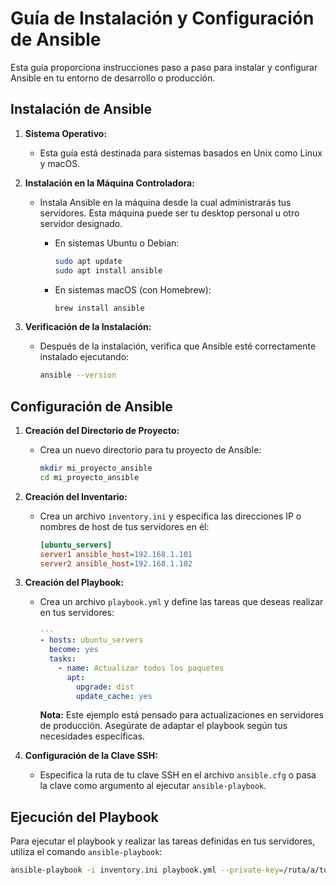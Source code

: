 # Guía de Instalación y Configuración de Ansible

Esta guía proporciona instrucciones paso a paso para instalar y configurar Ansible en tu entorno de desarrollo o producción.

## Instalación de Ansible

1. **Sistema Operativo:**
   - Esta guía está destinada para sistemas basados en Unix como Linux y macOS.

2. **Instalación en la Máquina Controladora:**
   - Instala Ansible en la máquina desde la cual administrarás tus servidores. Esta máquina puede ser tu desktop personal u otro servidor designado.
     - En sistemas Ubuntu o Debian:
       ```bash
       sudo apt update
       sudo apt install ansible
       ```

     - En sistemas macOS (con Homebrew):
       ```bash
       brew install ansible
       ```

3. **Verificación de la Instalación:**
   - Después de la instalación, verifica que Ansible esté correctamente instalado ejecutando:
     ```bash
     ansible --version
     ```

## Configuración de Ansible

1. **Creación del Directorio de Proyecto:**
   - Crea un nuevo directorio para tu proyecto de Ansible:
     ```bash
     mkdir mi_proyecto_ansible
     cd mi_proyecto_ansible
     ```

2. **Creación del Inventario:**
   - Crea un archivo `inventory.ini` y especifica las direcciones IP o nombres de host de tus servidores en él:
     ```ini
     [ubuntu_servers]
     server1 ansible_host=192.168.1.101
     server2 ansible_host=192.168.1.102
     ```

3. **Creación del Playbook:**
   - Crea un archivo `playbook.yml` y define las tareas que deseas realizar en tus servidores:
     ```yaml
     ---
     - hosts: ubuntu_servers
       become: yes
       tasks:
         - name: Actualizar todos los paquetes
           apt:
             upgrade: dist
             update_cache: yes
     ```

     **Nota:** Este ejemplo está pensado para actualizaciones en servidores de producción. Asegúrate de adaptar el playbook según tus necesidades específicas.

4. **Configuración de la Clave SSH:**
   - Especifica la ruta de tu clave SSH en el archivo `ansible.cfg` o pasa la clave como argumento al ejecutar `ansible-playbook`.

## Ejecución del Playbook

Para ejecutar el playbook y realizar las tareas definidas en tus servidores, utiliza el comando `ansible-playbook`:
```bash
ansible-playbook -i inventory.ini playbook.yml --private-key=/ruta/a/tu/clave/ssh
